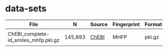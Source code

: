 # data-sets
| File                                 | N       | Source                                                   | Fingerprint | Format | Usage                                 |
|--------------------------------------|---------|----------------------------------------------------------|-------------|--------|---------------------------------------|
| ChEBI_complete-id_smiles_mhfp.pkl.gz | 145,893 | [ChEBI](https://www.ebi.ac.uk/chebi/downloadsForward.do) | MHFP        | pkl.gz | `ids, smiles, fps = pickle.load(...)` |
